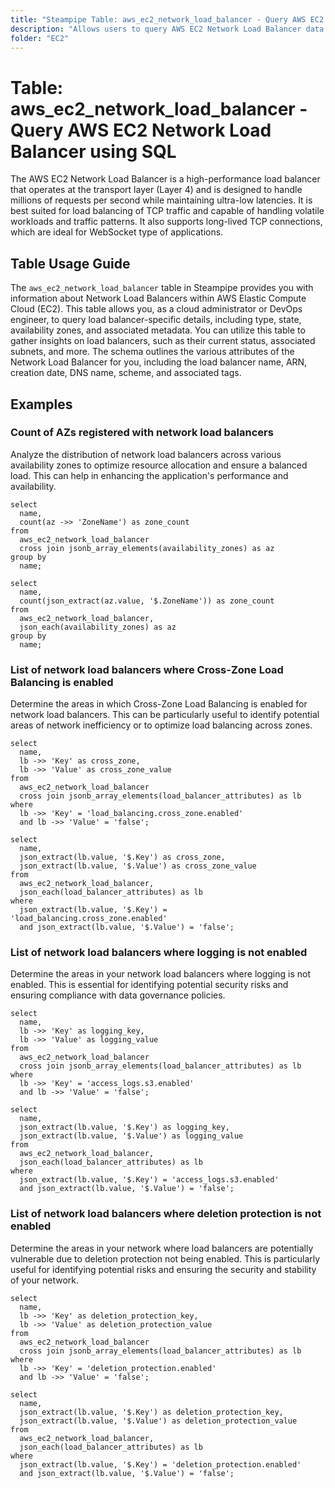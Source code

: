 ```yaml
---
title: "Steampipe Table: aws_ec2_network_load_balancer - Query AWS EC2 Network Load Balancer using SQL"
description: "Allows users to query AWS EC2 Network Load Balancer data including configuration, status, and other related information."
folder: "EC2"
---
```


# Table: aws_ec2_network_load_balancer - Query AWS EC2 Network Load Balancer using SQL

The AWS EC2 Network Load Balancer is a high-performance load balancer that operates at the transport layer (Layer 4) and is designed to handle millions of requests per second while maintaining ultra-low latencies. It is best suited for load balancing of TCP traffic and capable of handling volatile workloads and traffic patterns. It also supports long-lived TCP connections, which are ideal for WebSocket type of applications.

## Table Usage Guide

The `aws_ec2_network_load_balancer` table in Steampipe provides you with information about Network Load Balancers within AWS Elastic Compute Cloud (EC2). This table allows you, as a cloud administrator or DevOps engineer, to query load balancer-specific details, including type, state, availability zones, and associated metadata. You can utilize this table to gather insights on load balancers, such as their current status, associated subnets, and more. The schema outlines the various attributes of the Network Load Balancer for you, including the load balancer name, ARN, creation date, DNS name, scheme, and associated tags.

## Examples

### Count of AZs registered with network load balancers
Analyze the distribution of network load balancers across various availability zones to optimize resource allocation and ensure a balanced load. This can help in enhancing the application's performance and availability.

```sql+postgres
select
  name,
  count(az ->> 'ZoneName') as zone_count
from
  aws_ec2_network_load_balancer
  cross join jsonb_array_elements(availability_zones) as az
group by
  name;
```

```sql+sqlite
select
  name,
  count(json_extract(az.value, '$.ZoneName')) as zone_count
from
  aws_ec2_network_load_balancer,
  json_each(availability_zones) as az
group by
  name;
```


### List of network load balancers where Cross-Zone Load Balancing is enabled
Determine the areas in which Cross-Zone Load Balancing is enabled for network load balancers. This can be particularly useful to identify potential areas of network inefficiency or to optimize load balancing across zones.

```sql+postgres
select
  name,
  lb ->> 'Key' as cross_zone,
  lb ->> 'Value' as cross_zone_value
from
  aws_ec2_network_load_balancer
  cross join jsonb_array_elements(load_balancer_attributes) as lb
where
  lb ->> 'Key' = 'load_balancing.cross_zone.enabled'
  and lb ->> 'Value' = 'false';
```

```sql+sqlite
select
  name,
  json_extract(lb.value, '$.Key') as cross_zone,
  json_extract(lb.value, '$.Value') as cross_zone_value
from
  aws_ec2_network_load_balancer,
  json_each(load_balancer_attributes) as lb
where
  json_extract(lb.value, '$.Key') = 'load_balancing.cross_zone.enabled'
  and json_extract(lb.value, '$.Value') = 'false';
```


### List of network load balancers where logging is not enabled
Determine the areas in your network load balancers where logging is not enabled. This is essential for identifying potential security risks and ensuring compliance with data governance policies.

```sql+postgres
select
  name,
  lb ->> 'Key' as logging_key,
  lb ->> 'Value' as logging_value
from
  aws_ec2_network_load_balancer
  cross join jsonb_array_elements(load_balancer_attributes) as lb
where
  lb ->> 'Key' = 'access_logs.s3.enabled'
  and lb ->> 'Value' = 'false';
```

```sql+sqlite
select
  name,
  json_extract(lb.value, '$.Key') as logging_key,
  json_extract(lb.value, '$.Value') as logging_value
from
  aws_ec2_network_load_balancer,
  json_each(load_balancer_attributes) as lb
where
  json_extract(lb.value, '$.Key') = 'access_logs.s3.enabled'
  and json_extract(lb.value, '$.Value') = 'false';
```


### List of network load balancers where deletion protection is not enabled
Determine the areas in your network where load balancers are potentially vulnerable due to deletion protection not being enabled. This is particularly useful for identifying potential risks and ensuring the security and stability of your network.

```sql+postgres
select
  name,
  lb ->> 'Key' as deletion_protection_key,
  lb ->> 'Value' as deletion_protection_value
from
  aws_ec2_network_load_balancer
  cross join jsonb_array_elements(load_balancer_attributes) as lb
where
  lb ->> 'Key' = 'deletion_protection.enabled'
  and lb ->> 'Value' = 'false';
```

```sql+sqlite
select
  name,
  json_extract(lb.value, '$.Key') as deletion_protection_key,
  json_extract(lb.value, '$.Value') as deletion_protection_value
from
  aws_ec2_network_load_balancer,
  json_each(load_balancer_attributes) as lb
where
  json_extract(lb.value, '$.Key') = 'deletion_protection.enabled'
  and json_extract(lb.value, '$.Value') = 'false';
```